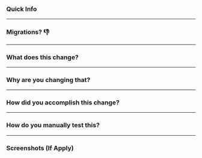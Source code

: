 ### Quick Info
---

### Migrations? :-1:
---
### What does this change?
---

### Why are you changing that?
---

### How did you accomplish this change?
---

### How do you manually test this?
---

### Screenshots (If Apply)
